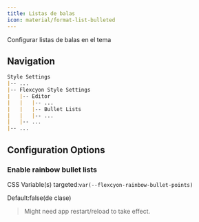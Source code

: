 ```yaml
---
title: Listas de balas
icon: material/format-list-bulleted
---
```


Configurar listas de balas en el tema

## Navigation
```md
Style Settings
|-- ...
|-- Flexcyon Style Settings
|   |-- Editor
|   |   |-- ...
|   |   |-- Bullet Lists
|   |   |-- ...
|   |-- ...
|-- ...
```

## Configuration Options

### Enable rainbow bullet lists
CSS Variable(s) targeted:`var(--flexcyon-rainbow-bullet-points)`

Default:false(de clase)
> Might need app restart/reload to take effect.
